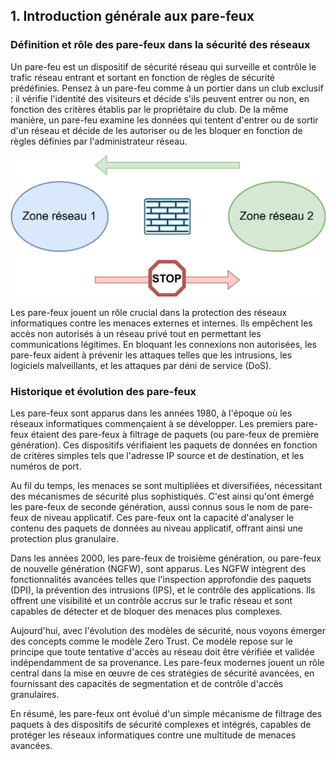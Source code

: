 ## 1. Introduction générale aux pare-feux

### Définition et rôle des pare-feux dans la sécurité des réseaux

Un pare-feu est un dispositif de sécurité réseau qui surveille et contrôle le trafic réseau entrant et sortant en fonction de règles de sécurité prédéfinies. Pensez à un pare-feu comme à un portier dans un club exclusif : il vérifie l'identité des visiteurs et décide s'ils peuvent entrer ou non, en fonction des critères établis par le propriétaire du club. De la même manière, un pare-feu examine les données qui tentent d'entrer ou de sortir d'un réseau et décide de les autoriser ou de les bloquer en fonction de règles définies par l'administrateur réseau.

<img src="https://raw.githubusercontent.com/No-Name-Academy/Networking-for-noobs/refs/heads/main/2-3-Firewalling/Sources/01-001.svg">

Les pare-feux jouent un rôle crucial dans la protection des réseaux informatiques contre les menaces externes et internes. Ils empêchent les accès non autorisés à un réseau privé tout en permettant les communications légitimes. En bloquant les connexions non autorisées, les pare-feux aident à prévenir les attaques telles que les intrusions, les logiciels malveillants, et les attaques par déni de service (DoS).

### Historique et évolution des pare-feux

Les pare-feux sont apparus dans les années 1980, à l'époque où les réseaux informatiques commençaient à se développer. Les premiers pare-feux étaient des pare-feux à filtrage de paquets (ou pare-feux de première génération). Ces dispositifs vérifiaient les paquets de données en fonction de critères simples tels que l'adresse IP source et de destination, et les numéros de port.

Au fil du temps, les menaces se sont multipliées et diversifiées, nécessitant des mécanismes de sécurité plus sophistiqués. C'est ainsi qu'ont émergé les pare-feux de seconde génération, aussi connus sous le nom de pare-feux de niveau applicatif. Ces pare-feux ont la capacité d'analyser le contenu des paquets de données au niveau applicatif, offrant ainsi une protection plus granulaire.

Dans les années 2000, les pare-feux de troisième génération, ou pare-feux de nouvelle génération (NGFW), sont apparus. Les NGFW intègrent des fonctionnalités avancées telles que l'inspection approfondie des paquets (DPI), la prévention des intrusions (IPS), et le contrôle des applications. Ils offrent une visibilité et un contrôle accrus sur le trafic réseau et sont capables de détecter et de bloquer des menaces plus complexes.

Aujourd'hui, avec l'évolution des modèles de sécurité, nous voyons émerger des concepts comme le modèle Zero Trust. Ce modèle repose sur le principe que toute tentative d'accès au réseau doit être vérifiée et validée indépendamment de sa provenance. Les pare-feux modernes jouent un rôle central dans la mise en œuvre de ces stratégies de sécurité avancées, en fournissant des capacités de segmentation et de contrôle d'accès granulaires.

En résumé, les pare-feux ont évolué d'un simple mécanisme de filtrage des paquets à des dispositifs de sécurité complexes et intégrés, capables de protéger les réseaux informatiques contre une multitude de menaces avancées.
